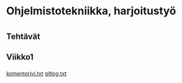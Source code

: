 # Ohjelmistotekniikka, harjoitustyö <h1>
## Tehtävät <h2>
## Viikko1 <h3>

[komentorivi.txt](https://github.com/henripalin/ot-harjoitustyo/blob/master/laskarit/komentorivi.txt)
[gitlog.txt](https://github.com/henripalin/ot-harjoitustyo/blob/master/laskarit/gitlog.txt)
